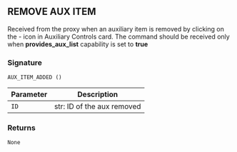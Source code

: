 ## REMOVE AUX ITEM

Received from the proxy when an auxiliary item is removed by clicking on the - icon in Auxiliary Controls card. The command should be received only when **provides\_aux\_list** capability is set to **true**


### Signature

`AUX_ITEM_ADDED ()`


| Parameter | Description |
| --- | --- |
| `ID` | str: ID of the aux removed |


### Returns

`None`
